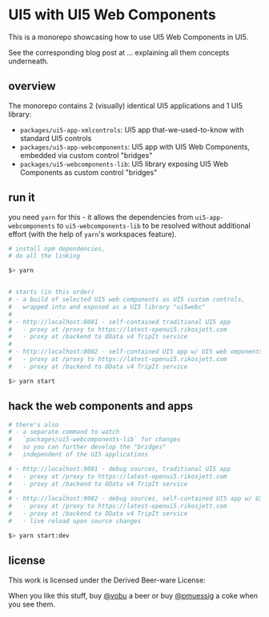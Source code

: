 # UI5 with UI5 Web Components

This is a monorepo showcasing how to use UI5 Web Components in UI5.

See the corresponding blog post at ... explaining all them concepts underneath.

## overview

The monorepo contains 2 (visually) identical UI5 applications and 1 UI5 library:

-   `packages/ui5-app-xmlcontrols`: UI5 app that-we-used-to-know with standard UI5 controls
-   `packages/ui5-app-webcomponents`: UI5 app with UI5 Web Components, embedded via custom control "bridges"
-   `packages/ui5-webcomponents-lib`: UI5 library exposing UI5 Web Components as custom control "bridges"

## run it

you need `yarn` for this - it allows the dependencies from `ui5-app-webcomponents` to `ui5-webcomponents-lib` to be resolved without additional effort (with the help of `yarn`'s workspaces feature).

```bash
# install npm dependencies,
# do all the linking

$> yarn


# starts (in this order)
# - a build of selected UI5 web components as UI5 custom controls,
#   wrapped into and exposed as a UI5 library "ui5webc"
#
# - http://localhost:8081 - self-contained traditional UI5 app
#   - proxy at /proxy to https://latest-openui5.rikosjett.com
#   - proxy at /backend to OData v4 TripIt service
#
# - http://localhost:8082 - self-contained UI5 app w/ UI5 web omponents
#   - proxy at /proxy to https://latest-openui5.rikosjett.com
#   - proxy at /backend to OData v4 TripIt service

$> yarn start
```

## hack the web components and apps

```bash
# there's also
# - a separate command to watch
#   `packages/ui5-webcomponents-lib` for changes
#   so you can further develop the "bridges"
#   independent of the UI5 applications

# - http://localhost:9081 - debug sources, traditional UI5 app
#   - proxy at /proxy to https://latest-openui5.rikosjett.com
#   - proxy at /backend to OData v4 TripIt service
#
# - http://localhost:9082 - debug sources, self-contained UI5 app w/ UI5 web omponents
#   - proxy at /proxy to https://latest-openui5.rikosjett.com
#   - proxy at /backend to OData v4 TripIt service
#   - live reload upon source changes

$> yarn start:dev
```

## license

This work is licensed under the Derived Beer-ware License:

When you like this stuff, buy [@vobu](https://twitter.com/vobu) a beer or buy [@pmuessig](https://twitter.com/pmuessig) a coke when you see them.
